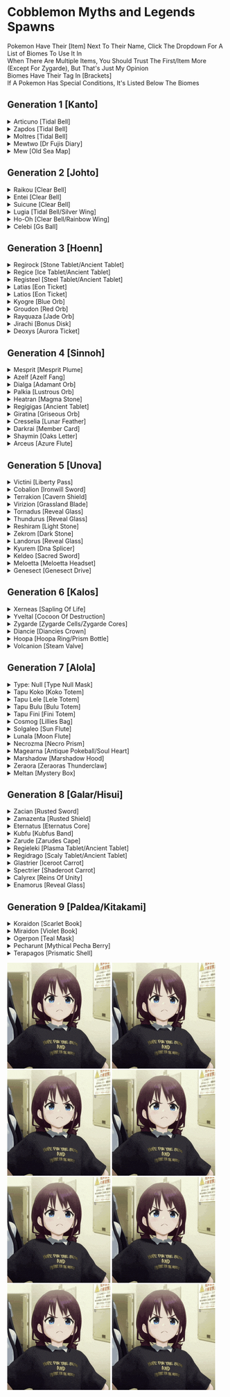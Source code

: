 # Cobblemon Myths and Legends Spawns
<p>
Pokemon Have Their [Item] Next To Their Name, Click The Dropdown For A List of Biomes To Use It In<br>
When There Are Multiple Items, You Should Trust The First/Item More (Except For Zygarde), But That's Just My Opinion<br>
Biomes Have Their Tag In [Brackets]<br>
If A Pokemon Has Special Conditions, It's Listed Below The Biomes<br>
</p>

## Generation 1 [Kanto]
<details> <!--Articuno-->
    <summary>Articuno [Tidal Bell]</summary>
    <br>
    Use <strong>Tidal Bell</strong> In:
    <ul>
    <br>
    <li>Frozen Ocean [minecraft:frozen_ocean]</li>
    <li>Frozen Peaks [minecraft:frozen_peaks]</li>
    <li>Frozen River [minecraft:frozen_river]</li>
    <li>Snowy Beach [minecraft:snowy_beach]</li>
    <li>Snowy Plains [minecraft:snowy_plains]</li>
    <li>Snowy Slopes [minecraft:snowy_slopes]</li>
    <li>Snowy Taiga [minecraft:snowy_taiga]</li>
    <li>Is Cold [#cobblemon:is_cold]</li>
    <li>Is Freezing [#cobblemon:is_freezing]</li>
    <li>Is Frozen Ocean [#cobblemon:is_frozen_ocean]</li>
    <li>Is Glacial [#cobblemon:is_glacial]</li>
    <li>Is Snowy Forest [#cobblemon:is_snowy_forest]</li>
    </ul>
    <p><strong>Required Conditions:</strong></p><ul>
    <li>3 Ice Stones In Inventory</li></ul>

---

</details> <!--Articuno-->
<details> <!--Zapdos-->
    <summary>Zapdos [Tidal Bell]</summary>
    <br>
    Use <strong>Tidal Bell</strong> In:
    <ul>
    <br>
    <li>Plains [minecraft:plains]</li>
    <li>Savanna [minecraft:savanna]</li>
    <li>Is Mountain [#cobblemon:is_mountain]</li>
    <li>Is Sky [#cobblemon:is_sky]</li>
    </ul>
    <p><strong>Required Conditions:</strong></p><ul>
    <li>3 Thunder Stones In Inventory</li></ul>

---

</details> <!--Zapdos-->
<details> <!--Moltres-->
    <summary>Moltres [Tidal Bell]</summary>
    <br>
    Use <strong>Tidal Bell</strong> In:
    <ul>
    <br>
    <li>Badlands [minecraft:badlands]</li>
    <li>Windswept Hills [minecraft:windswept_hills]</li>
    <li>Is Sky [#cobblemon:is_sky]</li>
    <li>Is Thermal [#cobblemon:is_thermal]</li>
    <li>Is Volcanic [#cobblemon:is_volcanic]</li>
    </ul>
    <p><strong>Required Conditions:</strong></p><ul>
    <li>3 Fire Stones In Inventory</li></ul>

---

</details> <!--Moltres-->
<details> <!--Mewtwo-->
    <summary>Mewtwo [Dr Fujis Diary]</summary>
    <br>
    Use <strong>Dr Fujis Diary</strong> In:
    <ul>
    <br>
    <li>Dark Forest [minecraft:dark_forest]</li>
    <li>Deep Dark [minecraft:deep_dark]</li>
    <li>Windswept Gravelly Hills [minecraft:windswept_gravelly_hills]</li>
    <li>Is Cave [#cobblemon:is_cave]</li>
    <li>Is Deep Dark [#cobblemon:is_deep_dark]</li>
    <li>Is Spooky [#cobblemon:is_spooky]</li>
    </ul>
    <p><strong>No Other Conditions</strong></p>

---

</details> <!--Mewtwo-->
<details> <!--Mew-->
    <summary>Mew [Old Sea Map]</summary>
    <br>
    Use <strong>Old Sea Map</strong> In:
    <ul>
    <br>
    <li>Bamboo Jungle [minecraft:bamboo_jungle]</li>
    <li>Jungle [minecraft:jungle]</li>
    <li>Is Bamboo [#cobblemon:is_bamboo]</li>
    <li>Is Jungle [#cobblemon:is_jungle]</li>
    <li>Is Lush [#cobblemon:is_lush]</li>
    </ul>
    <p><strong>No Other Conditions</strong></p>

---

</details> <!--Mew-->

## Generation 2 [Johto]
<details> <!--Raikou-->
    <summary>Raikou [Clear Bell]</summary>
    <br>
    Use <strong>Clear Bell</strong> In:
    <ul>
    <br>
    <li>Plains [minecraft:plains]</li>
    <li>Savanna [minecraft:savanna]</li>
    <li>Savanna Plateau [minecraft:savanna_plateau]</li>
    <li>Is Arid [#cobblemon:is_arid]</li>
    <li>Is Grassland [#cobblemon:is_grassland]</li>
    <li>Is Plains [#cobblemon:is_plains]</li>
    </ul>
    <p><strong>Required Conditions:</strong></p><ul>
    <li>3 Thunder Stones In Inventory</li></ul>

---

</details> <!--Raikou-->
<details> <!--Entei-->
    <summary>Entei [Clear Bell]</summary>
    <br>
    Use <strong>Clear Bell</strong> In:
    <ul>
    <br>
    <li>Badlands [minecraft:badlands]</li>
    <li>Eroded Badlands [minecraft:eroded_badlands]</li>
    <li>Nether Wastes [minecraft:nether_wastes]</li>
    <li>Savanna [minecraft:savanna]</li>
    <li>Windswept Forest [minecraft:windswept_forest]</li>
    <li>Windswept Hills [minecraft:windswept_hills]</li>
    <li>Is Badlands [#cobblemon:is_badlands]</li>
    <li>Is Thermal [#cobblemon:is_thermal]</li>
    <li>Is Volcanic [#cobblemon:is_volcanic]</li>
    </ul>
    <p><strong>Required Conditions:</strong></p><ul>
    <li>3 Fire Stones In Inventory</li></ul>

---

</details> <!--Entei-->
<details> <!--Suicune-->
    <summary>Suicune [Clear Bell]</summary>
    <br>
    Use <strong>Clear Bell</strong> In:
    <ul>
    <br>
    <li>Frozen River [minecraft:frozen_river]</li>
    <li>River [minecraft:river]</li>
    <li>Is Cold Ocean [#cobblemon:is_cold_ocean]</li>
    <li>Is Freshwater [#cobblemon:is_freshwater]</li>
    </ul>
    <p><strong>Required Conditions:</strong></p><ul>
    <li>3 Water Stones In Inventory</li></ul>

---

</details> <!--Suicune-->
<details> <!--Lugia-->
    <summary>Lugia [Tidal Bell/Silver Wing]</summary>
    <br>
    Use <strong>Tidal Bell/Silver Wing</strong> In:
    <ul>
    <br>
    <li>Deep Ocean [minecraft:deep_ocean]</li>
    <li>Ocean [minecraft:ocean]</li>
    <li>Is Deep Ocean [#minecraft:is_deep_ocean]</li>
    <li>Is Cold Ocean [#cobblemon:is_cold_ocean]</li>
    <li>Is Deep Ocean [#cobblemon:is_deep_ocean]</li>
    <li>Is Ocean [#cobblemon:is_ocean]</li>
    </ul>
    <p><strong>No Other Conditions</strong></p>

---

</details> <!--Lugia-->
<details> <!--Hooh-->
    <summary>Ho-Oh [Clear Bell/Rainbow Wing]</summary>
    <br>
    Use <strong>Clear Bell/Rainbow Wing</strong> In:
    <ul>
    <br>
    <li>Flower Forest [minecraft:flower_forest]</li>
    <li>Meadow [minecraft:meadow]</li>
    <li>Sunflower Plains [minecraft:sunflower_plains]</li>
    <li>Sunflower Plains [#minecraft:sunflower_plains]</li>
    <li>Is Sky [#cobblemon:is_sky]</li>
    <li>Is Summer [#cobblemon:is_summer]</li>
    </ul>
    <p><strong>No Other Conditions</strong></p>

---

</details> <!--Hooh-->
<details> <!--Celebi-->
    <summary>Celebi [Gs Ball]</summary>
    <br>
    Use <strong>Gs Ball</strong> In:
    <ul>
    <br>
    <li>Birch Forest [minecraft:birch_forest]</li>
    <li>Cherry Grove [minecraft:cherry_grove]</li>
    <li>Dark Forest [minecraft:dark_forest]</li>
    <li>Flower Forest [minecraft:flower_forest]</li>
    <li>Forest [minecraft:forest]</li>
    <li>Jungle [minecraft:jungle]</li>
    <li>Mangrove Swamp [minecraft:mangrove_swamp]</li>
    <li>Meadow [minecraft:meadow]</li>
    <li>Old Growth Birch Forest [minecraft:old_growth_birch_forest]</li>
    <li>Old Growth Pine Taiga [minecraft:old_growth_pine_taiga]</li>
    <li>Old Growth Spruce Taiga [minecraft:old_growth_spruce_taiga]</li>
    <li>Swamp [minecraft:swamp]</li>
    <li>Is Forest [#cobblemon:is_forest]</li>
    <li>Is Lush [#cobblemon:is_lush]</li>
    <li>Is Magical [#cobblemon:is_magical]</li>
    <li>Is Spring [#cobblemon:is_spring]</li>
    </ul>
    <p><strong>No Other Conditions</strong></p>

---

</details> <!--Celebi-->

## Generation 3 [Hoenn]
<details> <!--Regirock-->
    <summary>Regirock [Stone Tablet/Ancient Tablet]</summary>
    <br>
    Use <strong>Stone Tablet/Ancient Tablet</strong> In:
    <ul>
    <br>
    <li>Desert [minecraft:desert]</li>
    <li>Ancient Sands [terralith:ancient_sands]</li>
    <li>Ashen Savanna [terralith:ashen_savanna]</li>
    <li>Cave/desert Caves [terralith:cave/desert_caves]</li>
    <li>Desert Canyon [terralith:desert_canyon]</li>
    <li>Desert Oasis [terralith:desert_oasis]</li>
    <li>Desert Spires [terralith:desert_spires]</li>
    <li>Lush Desert [terralith:lush_desert]</li>
    <li>Red Oasis [terralith:red_oasis]</li>
    <li>Sandstone Valley [terralith:sandstone_valley]</li>
    <li>Warped Mesa [terralith:warped_mesa]</li>
    <li>White Mesa [terralith:white_mesa]</li>
    <li>Badlands Desert [wythers:badlands_desert]</li>
    <li>Danakil Desert [wythers:danakil_desert]</li>
    <li>Desert Island [wythers:desert_island]</li>
    <li>Kwongan Heath [wythers:kwongan_heath]</li>
    <li>Outback Desert [wythers:outback_desert]</li>
    <li>Red Desert [wythers:red_desert]</li>
    <li>Sandy Jungle [wythers:sandy_jungle]</li>
    <li>Is Badlands [#minecraft:is_badlands]</li>
    <li>Is Desert [#byg:is_desert]</li>
    <li>Desert [#c:desert]</li>
    <li>Mesa [#c:mesa]</li>
    <li>Is Desert [#wythers:is_desert]</li>
    </ul>
    <p><strong>Required Conditions:</strong></p><ul>
    <li>Max Y-Level: 63</li></ul>

---

</details> <!--Regirock-->
<details> <!--Regice-->
    <summary>Regice [Ice Tablet/Ancient Tablet]</summary>
    <br>
    Use <strong>Ice Tablet/Ancient Tablet</strong> In:
    <ul>
    <br>
    <li>Frozen River [minecraft:frozen_river]</li>
    <li>Jagged Peaks [minecraft:jagged_peaks]</li>
    <li>Snowy Beach [minecraft:snowy_beach]</li>
    <li>Snowy Plains [minecraft:snowy_plains]</li>
    <li>Snowy Slopes [minecraft:snowy_slopes]</li>
    <li>Cardinal Tundra [byg:cardinal_tundra]</li>
    <li>Emerald Peaks [terralith:emerald_peaks]</li>
    <li>Scarlet Mountains [terralith:scarlet_mountains]</li>
    <li>Skylands Winter [terralith:skylands_winter]</li>
    <li>Snowy Badlands [terralith:snowy_badlands]</li>
    <li>Berry Bog [wythers:berry_bog]</li>
    <li>Crimson Tundra [wythers:crimson_tundra]</li>
    <li>Frozen Island [wythers:frozen_island]</li>
    <li>Snowy Bog [wythers:snowy_bog]</li>
    <li>Snowy Canyon [wythers:snowy_canyon]</li>
    <li>Snowy Peaks [wythers:snowy_peaks]</li>
    <li>Snowy Tundra [wythers:snowy_tundra]</li>
    <li>Is Freezing [#cobblemon:is_freezing]</li>
    <li>Is Frozen Ocean [#cobblemon:is_frozen_ocean]</li>
    <li>Is Glacial [#cobblemon:is_glacial]</li>
    <li>Is Peak [#cobblemon:is_peak]</li>
    <li>Is Snowy Forest [#cobblemon:is_snowy_forest]</li>
    <li>Is Taiga [#cobblemon:is_taiga]</li>
    <li>Is Tundra [#cobblemon:is_tundra]</li>
    <li>Is Cold [#byg:is_cold]</li>
    <li>Is Snowy [#byg:is_snowy]</li>
    <li>Climate Cold [#c:climate_cold]</li>
    <li>Snowy [#c:snowy]</li>
    <li>Is Cold/overworld [#forge:is_cold/overworld]</li>
    <li>Is Snowy [#forge:is_snowy]</li>
    </ul>
    <p><strong>No Other Conditions</strong></p>

---

</details> <!--Regice-->
<details> <!--Registeel-->
    <summary>Registeel [Steel Tablet/Ancient Tablet]</summary>
    <br>
    Use <strong>Steel Tablet/Ancient Tablet</strong> In:
    <ul>
    <br>
    <li>Deep Dark [minecraft:deep_dark]</li>
    <li>Village [#minecraft:village]</li>
    <li>Is Deep Dark [#cobblemon:is_deep_dark]</li>
    </ul>
    <p><strong>Required Conditions:</strong></p><ul>
    <li>Needed Nearby Blocks:
        <ul>
        <li>Iron Block</li>
        </ul></li></ul>

---

</details> <!--Registeel-->
<details> <!--Latias-->
    <summary>Latias [Eon Ticket]</summary>
    <br>
    Use <strong>Eon Ticket</strong> In:
    <ul>
    <br>
    <li>Birch Forest [minecraft:birch_forest]</li>
    <li>Flower Forest [minecraft:flower_forest]</li>
    <li>Mirage Isles [terralith:mirage_isles]</li>
    <li>Is Beach [#cobblemon:is_beach]</li>
    <li>Is Coast [#cobblemon:is_coast]</li>
    <li>Is Temperate [#cobblemon:is_temperate]</li>
    </ul>
    <p><strong>No Other Conditions</strong></p>

---

</details> <!--Latias-->
<details> <!--Latios-->
    <summary>Latios [Eon Ticket]</summary>
    <br>
    Use <strong>Eon Ticket</strong> In:
    <ul>
    <br>
    <li>Mountain Edge [minecraft:mountain_edge]</li>
    <li>Plains [minecraft:plains]</li>
    <li>Mirage Isles [terralith:mirage_isles]</li>
    <li>Is Beach [#cobblemon:is_beach]</li>
    <li>Is Coast [#cobblemon:is_coast]</li>
    <li>Is Temperate [#cobblemon:is_temperate]</li>
    </ul>
    <p><strong>No Other Conditions</strong></p>

---

</details> <!--Latios-->
<details> <!--Kyogre-->
    <summary>Kyogre [Blue Orb]</summary>
    <br>
    Use <strong>Blue Orb</strong> In:
    <ul>
    <br>
    <li>Deep Cold Ocean [minecraft:deep_cold_ocean]</li>
    <li>Deep Frozen Ocean [minecraft:deep_frozen_ocean]</li>
    <li>Deep Ocean [minecraft:deep_ocean]</li>
    <li>Ocean [minecraft:ocean]</li>
    <li>Is Deep Ocean [#cobblemon:is_deep_ocean]</li>
    <li>Is Ocean [#cobblemon:is_ocean]</li>
    </ul>
    <p><strong>No Other Conditions</strong></p>

---

</details> <!--Kyogre-->
<details> <!--Groudon-->
    <summary>Groudon [Red Orb]</summary>
    <br>
    Use <strong>Red Orb</strong> In:
    <ul>
    <br>
    <li>Badlands [minecraft:badlands]</li>
    <li>Desert [minecraft:desert]</li>
    <li>Eroded Badlands [minecraft:eroded_badlands]</li>
    <li>Is Arid [#cobblemon:is_arid]</li>
    <li>Is Desert [#cobblemon:is_desert]</li>
    <li>Is Thermal [#cobblemon:is_thermal]</li>
    <li>Is Volcanic [#cobblemon:is_volcanic]</li>
    </ul>
    <p><strong>No Other Conditions</strong></p>

---

</details> <!--Groudon-->
<details> <!--Rayquaza-->
    <summary>Rayquaza [Jade Orb]</summary>
    <br>
    Use <strong>Jade Orb</strong> In:
    <ul>
    <br>
    <li>End Highlands [minecraft:end_highlands]</li>
    <li>Skylands Autumn [terralith:skylands_autumn]</li>
    <li>Skylands Spring [terralith:skylands_spring]</li>
    <li>Skylands Summer [terralith:skylands_summer]</li>
    <li>Skylands Winter [terralith:skylands_winter]</li>
    <li>Is End [#minecraft:is_end]</li>
    <li>Is Jungle [#minecraft:is_jungle]</li>
    <li>Is End [#cobblemon:is_end]</li>
    <li>Is Highlands [#cobblemon:is_highlands]</li>
    <li>Is Jungle [#cobblemon:is_jungle]</li>
    <li>Is Sky [#cobblemon:is_sky]</li>
    </ul>
    <p><strong>No Other Conditions</strong></p>

---

</details> <!--Rayquaza-->
<details> <!--Jirachi-->
    <summary>Jirachi [Bonus Disk]</summary>
    <br>
    Use <strong>Bonus Disk</strong> In:
    <ul>
    <br>
    <li>Mushroom Fields [minecraft:mushroom_fields]</li>
    <li>Windswept Gravelly Hills [minecraft:windswept_gravelly_hills]</li>
    <li>Is Magical [#cobblemon:is_magical]</li>
    <li>Is Sparse [#cobblemon:is_sparse]</li>
    </ul>
    <p><strong>No Other Conditions</strong></p>

---

</details> <!--Jirachi-->
<details> <!--Deoxys-->
    <summary>Deoxys [Aurora Ticket]</summary>
    <br>
    Use <strong>Aurora Ticket</strong> In:
    <ul>
    <br>
    <li>End Barrens [minecraft:end_barrens]</li>
    <li>End Highlands [minecraft:end_highlands]</li>
    <li>End Midlands [minecraft:end_midlands]</li>
    <li>Small End Islands [minecraft:small_end_islands]</li>
    <li>The End [minecraft:the_end]</li>
    <li>Is End [#cobblemon:is_end]</li>
    </ul>
    <p><strong>No Other Conditions</strong></p>

---

</details> <!--Deoxys-->

## Generation 4 [Sinnoh]
</details> <!--Uxie-->
<details> <!--Mesprit-->
    <summary>Mesprit [Mesprit Plume]</summary>
    <br>
    Use <strong>Mesprit Plume</strong> In:
    <ul>
    <br>
    <li>Mangrove Swamp [minecraft:mangrove_swamp]</li>
    <li>Swamp [minecraft:swamp]</li>
    <li>Ice Marsh [terralith:ice_marsh]</li>
    <li>Orchid Swamp [terralith:orchid_swamp]</li>
    <li>Billabong [wythers:billabong]</li>
    <li>Lantern River [wythers:lantern_river]</li>
    <li>Tropical Forest River [wythers:tropical_forest_river]</li>
    <li>Is River [#minecraft:is_river]</li>
    <li>Is Freshwater [#cobblemon:is_freshwater]</li>
    <li>Is River [#cobblemon:is_river]</li>
    <li>Is Swamp [#byg:is_swamp]</li>
    <li>Swamp [#c:swamp]</li>
    <li>Is Swamp [#forge:is_swamp]</li>
    <li>Is Swamp [#wythers:is_swamp]</li>
    </ul>
    <p><strong>No Other Conditions</strong></p>

---

</details> <!--Mesprit-->
<details> <!--Azelf-->
    <summary>Azelf [Azelf Fang]</summary>
    <br>
    Use <strong>Azelf Fang</strong> In:
    <ul>
    <br>
    <li>Mangrove Swamp [minecraft:mangrove_swamp]</li>
    <li>Swamp [minecraft:swamp]</li>
    <li>Ice Marsh [terralith:ice_marsh]</li>
    <li>Orchid Swampc [terralith:orchid_swampc]</li>
    <li>Billabong [wythers:billabong]</li>
    <li>Lantern River [wythers:lantern_river]</li>
    <li>Tropical Forest River [wythers:tropical_forest_river]</li>
    <li>Is River [#minecraft:is_river]</li>
    <li>Is Freshwater [#cobblemon:is_freshwater]</li>
    <li>Is River [#cobblemon:is_river]</li>
    <li>Is Swamp [#byg:is_swamp]</li>
    <li>Swamp [#c:swamp]</li>
    <li>Is Swamp [#forge:is_swamp]</li>
    <li>Is Swamp [#wythers:is_swamp]</li>
    </ul>
    <p><strong>No Other Conditions</strong></p>

---

</details> <!--Azelf-->
<details> <!--Dialga-->
    <summary>Dialga [Adamant Orb]</summary>
    <br>
    Use <strong>Adamant Orb</strong> In:
    <ul>
    <br>
    <li>Mountain Edge [minecraft:mountain_edge]</li>
    <li>Stony Peaks [minecraft:stony_peaks]</li>
    <li>Is Highlands [#cobblemon:is_highlands]</li>
    <li>Is Mountain [#cobblemon:is_mountain]</li>
    <li>Is Peak [#cobblemon:is_peak]</li>
    </ul>
    <p><strong>No Other Conditions</strong></p>

---

</details> <!--Dialga-->
<details> <!--Palkia-->
    <summary>Palkia [Lustrous Orb]</summary>
    <br>
    Use <strong>Lustrous Orb</strong> In:
    <ul>
    <br>
    <li>End Barrens [minecraft:end_barrens]</li>
    <li>End Highlands [minecraft:end_highlands]</li>
    <li>End Midlands [minecraft:end_midlands]</li>
    <li>Small End Islands [minecraft:small_end_islands]</li>
    <li>The End [minecraft:the_end]</li>
    <li>Skylands Winter [terralith:skylands_winter]</li>
    <li>Is End [#cobblemon:is_end]</li>
    </ul>
    <p><strong>No Other Conditions</strong></p>

---

</details> <!--Palkia-->
<details> <!--Heatran-->
    <summary>Heatran [Magma Stone]</summary>
    <br>
    Use <strong>Magma Stone</strong> In:
    <ul>
    <br>
    <li>Basalt Deltas [minecraft:basalt_deltas]</li>
    <li>Crimson Forest [minecraft:crimson_forest]</li>
    <li>Nether Wastes [minecraft:nether_wastes]</li>
    </ul>
    <p><strong>No Other Conditions</strong></p>

---

</details> <!--Heatran-->
<details> <!--Regigigas-->
    <summary>Regigigas [Ancient Tablet]</summary>
    <br>
    Use <strong>Ancient Tablet</strong> In:
    <ul>
    <br>
    <li>Savanna Plateau [minecraft:savanna_plateau]</li>
    <li>Ashen Savanna [terralith:ashen_savanna]</li>
    <li>Fractured Savanna [terralith:fractured_savanna]</li>
    <li>Savanna Badlands [terralith:savanna_badlands]</li>
    <li>Savanna Slopes [terralith:savanna_slopes]</li>
    <li>Is Savanna [#minecraft:is_savanna]</li>
    <li>Savanna Plateau [#minecraft:savanna_plateau]</li>
    <li>Is Deep Dark [#cobblemon:is_deep_dark]</li>
    <li>Is Savanna [#cobblemon:is_savanna]</li>
    <li>Is Dark Forest [#wythers:is_dark_forest]</li>
    </ul>
    <p><strong>Have Regice & Regirock & Registeel In Party</strong></p>

---

</details> <!--Regigigas-->
<details> <!--Giratina-->
    <summary>Giratina [Griseous Orb]</summary>
    <br>
    Use <strong>Griseous Orb</strong> In:
    <ul>
    <br>
    <li>Soul Sand Valley [minecraft:soul_sand_valley]</li>
    <li>The End [minecraft:the_end]</li>
    <li>Is Nether [#cobblemon:is_nether]</li>
    <li>Is Nether Wasteland [#cobblemon:is_nether_wasteland]</li>
    <li>Is Spooky [#cobblemon:is_spooky]</li>
    </ul>
    <p><strong>No Other Conditions</strong></p>

---

</details> <!--Giratina-->
<details> <!--Cresselia-->
    <summary>Cresselia [Lunar Feather]</summary>
    <br>
    Use <strong>Lunar Feather</strong> In:
    <ul>
    <br>
    <li>Mushroom Field Shore [minecraft:mushroom_field_shore]</li>
    <li>Mushroom Fields [minecraft:mushroom_fields]</li>
    <li>Snowy Tundra [minecraft:snowy_tundra]</li>
    </ul>
    <p><strong>Required Conditions:</strong></p><ul>
    <li>Moon Phase: Waning Gibbous</li>
    <li>Sky Must Not Be Blocked (Fluids Will Not Block)</li>
    <li>Time: Night</li></ul>

---

</details> <!--Cresselia-->
<details> <!--Darkrai-->
    <summary>Darkrai [Member Card]</summary>
    <br>
    Use <strong>Member Card</strong> In:
    <ul>
    <br>
    <li>Dark Forest [minecraft:dark_forest]</li>
    <li>Swamp [minecraft:swamp]</li>
    <li>Is Dark [#cobblemon:is_dark]</li>
    <li>Is Deep Dark [#cobblemon:is_deep_dark]</li>
    <li>Is Spooky [#cobblemon:is_spooky]</li>
    </ul>
    <p><strong>No Other Conditions</strong></p>

---

</details> <!--Darkrai-->
<details> <!--Shaymin-->
    <summary>Shaymin [Oaks Letter]</summary>
    <br>
    Use <strong>Oaks Letter</strong> In:
    <ul>
    <br>
    <li>Flower Forest [minecraft:flower_forest]</li>
    <li>Meadow [minecraft:meadow]</li>
    <li>Sunflower Plains [minecraft:sunflower_plains]</li>
    <li>Blooming Plateau [terralith:blooming_plateau]</li>
    <li>Blooming Valley [terralith:blooming_valley]</li>
    <li>Lavender Valley [terralith:lavender_valley]</li>
    <li>Sakura Grove [terralith:sakura_grove]</li>
    <li>Sakura Valley [terralith:sakura_valley]</li>
    <li>Is Floral [#cobblemon:is_floral]</li>
    <li>Is Grassland [#cobblemon:is_grassland]</li>
    <li>Is Lush [#cobblemon:is_lush]</li>
    </ul>
    <p><strong>No Other Conditions</strong></p>

---

</details> <!--Shaymin-->
<details> <!--Arceus-->
    <summary>Arceus [Azure Flute]</summary>
    <br>
    Use <strong>Azure Flute</strong> In:
    <ul>
    <br>
    <li>Dark Forest [minecraft:dark_forest]</li>
    <li>End Barrens [minecraft:end_barrens]</li>
    <li>End Highlands [minecraft:end_highlands]</li>
    <li>End Midlands [minecraft:end_midlands]</li>
    <li>Small End Islands [minecraft:small_end_islands]</li>
    <li>The End [minecraft:the_end]</li>
    <li>Skyris Vale [byg:skyris_vale]</li>
    <li>Amethyst Canyon [terralith:amethyst_canyon]</li>
    <li>Amethyst Rainforest [terralith:amethyst_rainforest]</li>
    <li>Mirage Isles [terralith:mirage_isles]</li>
    <li>Moonlight Grove [terralith:moonlight_grove]</li>
    <li>Moonlight Valley [terralith:moonlight_valley]</li>
    <li>Lantern River [wythers:lantern_river]</li>
    <li>Mushroom Island [wythers:mushroom_island]</li>
    <li>Snowy Thermal Taiga [wythers:snowy_thermal_taiga]</li>
    <li>Is End [#cobblemon:is_end]</li>
    <li>Is Magical [#byg:is_magical]</li>
    <li>Is Dark Forest [#wythers:is_dark_forest]</li>
    </ul>
    <p><strong>No Other Conditions</strong></p>

---

</details> <!--Arceus-->

## Generation 5 [Unova]
<details> <!--Victini-->
    <summary>Victini [Liberty Pass]</summary>
    <br>
    Use <strong>Liberty Pass</strong> In:
    <ul>
    <br>
    <li>Badlands [minecraft:badlands]</li>
    <li>Eroded Badlands [minecraft:eroded_badlands]</li>
    <li>Savanna [minecraft:savanna]</li>
    <li>Is Savanna [#cobblemon:is_savanna]</li>
    <li>Is Thermal [#cobblemon:is_thermal]</li>
    <li>Is Volcanic [#cobblemon:is_volcanic]</li>
    </ul>
    <p><strong>No Other Conditions</strong></p>

---

</details> <!--Victini-->
<details> <!--Cobalion-->
    <summary>Cobalion [Ironwill Sword]</summary>
    <br>
    Use <strong>Ironwill Sword</strong> In:
    <ul>
    <br>
    <li>Blooming Valley [terralith:blooming_valley]</li>
    <li>Forested Highlands [terralith:forested_highlands]</li>
    <li>Lavender Valley [terralith:lavender_valley]</li>
    <li>Lush Valley [terralith:lush_valley]</li>
    <li>Moonlight Valley [terralith:moonlight_valley]</li>
    <li>Sakura Valley [terralith:sakura_valley]</li>
    <li>Savanna Slopes [terralith:savanna_slopes]</li>
    <li>Stony Spires [terralith:stony_spires]</li>
    <li>Temperate Highlands [terralith:temperate_highlands]</li>
    <li>Volcanic Peaks [terralith:volcanic_peaks]</li>
    <li>Windswept Spires [terralith:windswept_spires]</li>
    <li>Yosemite Cliffs [terralith:yosemite_cliffs]</li>
    <li>Yosemite Lowlands [terralith:yosemite_lowlands]</li>
    <li>Autumnal Crags [wythers:autumnal_crags]</li>
    <li>Ayers Rock [wythers:ayers_rock]</li>
    <li>Icy Crags [wythers:icy_crags]</li>
    <li>Old Growth Taiga Crags [wythers:old_growth_taiga_crags]</li>
    <li>Taiga Crags [wythers:taiga_crags]</li>
    <li>Temperate Rainforest Crags [wythers:temperate_rainforest_crags]</li>
    <li>Thermal Taiga Crags [wythers:thermal_taiga_crags]</li>
    <li>Tibesti Mountains [wythers:tibesti_mountains]</li>
    <li>Windswept Jungle [wythers:windswept_jungle]</li>
    <li>Is Hill [#minecraft:is_hill]</li>
    <li>Is Mountain [#minecraft:is_mountain]</li>
    <li>Is Highlands [#cobblemon:is_highlands]</li>
    <li>Is Hills [#cobblemon:is_hills]</li>
    <li>Mountain Slope [#c:mountain_slope]</li>
    <li>Is Mountain [#forge:is_mountain]</li>
    <li>Is Slope [#forge:is_slope]</li>
    </ul>
    <p><strong>No Other Conditions</strong></p>

---

</details> <!--Cobalion-->
<details> <!--Terrakion-->
    <summary>Terrakion [Cavern Shield]</summary>
    <br>
    Use <strong>Cavern Shield</strong> In:
    <ul>
    <br>
    <li>Blooming Valley [terralith:blooming_valley]</li>
    <li>Forested Highlands [terralith:forested_highlands]</li>
    <li>Lavender Valley [terralith:lavender_valley]</li>
    <li>Lush Valley [terralith:lush_valley]</li>
    <li>Moonlight Valley [terralith:moonlight_valley]</li>
    <li>Sakura Valley [terralith:sakura_valley]</li>
    <li>Savanna Slopes [terralith:savanna_slopes]</li>
    <li>Stony Spires [terralith:stony_spires]</li>
    <li>Temperate Highlands [terralith:temperate_highlands]</li>
    <li>Volcanic Peaks [terralith:volcanic_peaks]</li>
    <li>Windswept Spires [terralith:windswept_spires]</li>
    <li>Yosemite Cliffs [terralith:yosemite_cliffs]</li>
    <li>Yosemite Lowlands [terralith:yosemite_lowlands]</li>
    <li>Autumnal Crags [wythers:autumnal_crags]</li>
    <li>Ayers Rock [wythers:ayers_rock]</li>
    <li>Icy Crags [wythers:icy_crags]</li>
    <li>Old Growth Taiga Crags [wythers:old_growth_taiga_crags]</li>
    <li>Taiga Crags [wythers:taiga_crags]</li>
    <li>Temperate Rainforest Crags [wythers:temperate_rainforest_crags]</li>
    <li>Thermal Taiga Crags [wythers:thermal_taiga_crags]</li>
    <li>Tibesti Mountains [wythers:tibesti_mountains]</li>
    <li>Windswept Jungle [wythers:windswept_jungle]</li>
    <li>Is Hill [#minecraft:is_hill]</li>
    <li>Is Mountain [#minecraft:is_mountain]</li>
    <li>Is Highlands [#cobblemon:is_highlands]</li>
    <li>Is Hills [#cobblemon:is_hills]</li>
    <li>Mountain Slope [#c:mountain_slope]</li>
    <li>Is Mountain [#forge:is_mountain]</li>
    <li>Is Slope [#forge:is_slope]</li>
    </ul>
    <p><strong>No Other Conditions</strong></p>

---

</details> <!--Terrakion-->
<details> <!--Virizion-->
    <summary>Virizion [Grassland Blade]</summary>
    <br>
    Use <strong>Grassland Blade</strong> In:
    <ul>
    <br>
    <li>Blooming Valley [terralith:blooming_valley]</li>
    <li>Forested Highlands [terralith:forested_highlands]</li>
    <li>Lavender Valley [terralith:lavender_valley]</li>
    <li>Lush Valley [terralith:lush_valley]</li>
    <li>Moonlight Valley [terralith:moonlight_valley]</li>
    <li>Sakura Valley [terralith:sakura_valley]</li>
    <li>Savanna Slopes [terralith:savanna_slopes]</li>
    <li>Stony Spires [terralith:stony_spires]</li>
    <li>Temperate Highlands [terralith:temperate_highlands]</li>
    <li>Volcanic Peaks [terralith:volcanic_peaks]</li>
    <li>Windswept Spires [terralith:windswept_spires]</li>
    <li>Yosemite Cliffs [terralith:yosemite_cliffs]</li>
    <li>Yosemite Lowlands [terralith:yosemite_lowlands]</li>
    <li>Autumnal Crags [wythers:autumnal_crags]</li>
    <li>Ayers Rock [wythers:ayers_rock]</li>
    <li>Icy Crags [wythers:icy_crags]</li>
    <li>Old Growth Taiga Crags [wythers:old_growth_taiga_crags]</li>
    <li>Taiga Crags [wythers:taiga_crags]</li>
    <li>Temperate Rainforest Crags [wythers:temperate_rainforest_crags]</li>
    <li>Thermal Taiga Crags [wythers:thermal_taiga_crags]</li>
    <li>Tibesti Mountains [wythers:tibesti_mountains]</li>
    <li>Windswept Jungle [wythers:windswept_jungle]</li>
    <li>Is Hill [#minecraft:is_hill]</li>
    <li>Is Mountain [#minecraft:is_mountain]</li>
    <li>Is Highlands [#cobblemon:is_highlands]</li>
    <li>Is Hills [#cobblemon:is_hills]</li>
    <li>Mountain Slope [#c:mountain_slope]</li>
    <li>Is Mountain [#forge:is_mountain]</li>
    <li>Is Slope [#forge:is_slope]</li>
    </ul>
    <p><strong>No Other Conditions</strong></p>

---

</details> <!--Virizion-->
<details> <!--Tornadus-->
    <summary>Tornadus [Reveal Glass]</summary>
    <br>
    Use <strong>Reveal Glass</strong> In:
    <ul>
    <br>
    <li>Bamboo Jungle [minecraft:bamboo_jungle]</li>
    <li>Jungle [minecraft:jungle]</li>
    <li>Jungle Edge [minecraft:jungle_edge]</li>
    </ul>
    <p><strong>Required Conditions:</strong></p><ul>
    <li>Must Be Thundering (Rain Does Not Count)</li></ul>

---

</details> <!--Tornadus-->
<details> <!--Thundurus-->
    <summary>Thundurus [Reveal Glass]</summary>
    <br>
    Use <strong>Reveal Glass</strong> In:
    <ul>
    <br>
    <li>Badlands [minecraft:badlands]</li>
    <li>Mountains [minecraft:mountains]</li>
    <li>Plains [minecraft:plains]</li>
    </ul>
    <p><strong>Required Conditions:</strong></p><ul>
    <li>Must Be Thundering (Rain Does Not Count)</li></ul>

---

</details> <!--Thundurus-->
<details> <!--Reshiram-->
    <summary>Reshiram [Light Stone]</summary>
    <br>
    Use <strong>Light Stone</strong> In:
    <ul>
    <br>
    <li>Desert [minecraft:desert]</li>
    <li>Savanna [minecraft:savanna]</li>
    <li>Sunflower Plains [minecraft:sunflower_plains]</li>
    </ul>
    <p><strong>Required Conditions:</strong></p><ul>
    <li>Min Light Level: 8</li>
    <li>Max Light Level: 15</li></ul>

---

</details> <!--Reshiram-->
<details> <!--Zekrom-->
    <summary>Zekrom [Dark Stone]</summary>
    <br>
    Use <strong>Dark Stone</strong> In:
    <ul>
    <br>
    <li>Dark Forest [minecraft:dark_forest]</li>
    <li>Roofed Forest [minecraft:roofed_forest]</li>
    <li>Swamp [minecraft:swamp]</li>
    </ul>
    <p><strong>Required Conditions:</strong></p><ul>
    <li>Min Light Level: 0</li>
    <li>Max Light Level: 7</li></ul>

---

</details> <!--Zekrom-->
<details> <!--Landorus-->
    <summary>Landorus [Reveal Glass]</summary>
    <br>
    Use <strong>Reveal Glass</strong> In:
    <ul>
    <br>
    <li>Desert [minecraft:desert]</li>
    <li>Savanna [minecraft:savanna]</li>
    <li>Sunflower Plains [minecraft:sunflower_plains]</li>
    </ul>
    <p><strong>Required Conditions:</strong></p><ul>
    <li>Must Be Thundering (Rain Does Not Count)</li></ul>

---

</details> <!--Landorus-->
<details> <!--Kyurem-->
    <summary>Kyurem [Dna Splicer]</summary>
    <br>
    Use <strong>Dna Splicer</strong> In:
    <ul>
    <br>
    <li>Frozen Peaks [minecraft:frozen_peaks]</li>
    <li>Snowy Slopes [minecraft:snowy_slopes]</li>
    <li>Snowy Taiga [minecraft:snowy_taiga]</li>
    <li>Is Freezing [#cobblemon:is_freezing]</li>
    <li>Is Glacial [#cobblemon:is_glacial]</li>
    <li>Is Snowy Forest [#cobblemon:is_snowy_forest]</li>
    </ul>
    <p><strong>No Other Conditions</strong></p>

---

</details> <!--Kyurem-->
<details> <!--Keldeo-->
    <summary>Keldeo [Sacred Sword]</summary>
    <br>
    Use <strong>Sacred Sword</strong> In:
    <ul>
    <br>
    <li>Blooming Valley [terralith:blooming_valley]</li>
    <li>Forested Highlands [terralith:forested_highlands]</li>
    <li>Lavender Valley [terralith:lavender_valley]</li>
    <li>Lush Valley [terralith:lush_valley]</li>
    <li>Moonlight Valley [terralith:moonlight_valley]</li>
    <li>Sakura Valley [terralith:sakura_valley]</li>
    <li>Savanna Slopes [terralith:savanna_slopes]</li>
    <li>Stony Spires [terralith:stony_spires]</li>
    <li>Temperate Highlands [terralith:temperate_highlands]</li>
    <li>Volcanic Peaks [terralith:volcanic_peaks]</li>
    <li>Windswept Spires [terralith:windswept_spires]</li>
    <li>Yosemite Cliffs [terralith:yosemite_cliffs]</li>
    <li>Yosemite Lowlands [terralith:yosemite_lowlands]</li>
    <li>Autumnal Crags [wythers:autumnal_crags]</li>
    <li>Ayers Rock [wythers:ayers_rock]</li>
    <li>Icy Crags [wythers:icy_crags]</li>
    <li>Old Growth Taiga Crags [wythers:old_growth_taiga_crags]</li>
    <li>Taiga Crags [wythers:taiga_crags]</li>
    <li>Temperate Rainforest Crags [wythers:temperate_rainforest_crags]</li>
    <li>Thermal Taiga Crags [wythers:thermal_taiga_crags]</li>
    <li>Tibesti Mountains [wythers:tibesti_mountains]</li>
    <li>Windswept Jungle [wythers:windswept_jungle]</li>
    <li>Is Hill [#minecraft:is_hill]</li>
    <li>Is Mountain [#minecraft:is_mountain]</li>
    <li>Is Highlands [#cobblemon:is_highlands]</li>
    <li>Is Hills [#cobblemon:is_hills]</li>
    <li>Mountain Slope [#c:mountain_slope]</li>
    <li>Is Mountain [#forge:is_mountain]</li>
    <li>Is Slope [#forge:is_slope]</li>
    </ul>
    <p><strong>No Other Conditions</strong></p>

---

</details> <!--Keldeo-->
<details> <!--Meloetta-->
    <summary>Meloetta [Meloetta Headset]</summary>
    <br>
    Use <strong>Meloetta Headset</strong> In:
    <ul>
    <br>
    <li>Cherry Grove [minecraft:cherry_grove]</li>
    <li>Flower Forest [minecraft:flower_forest]</li>
    <li>Meadow [minecraft:meadow]</li>
    <li>Sunflower Plains [minecraft:sunflower_plains]</li>
    <li>Allium Fields [byg:allium_fields]</li>
    <li>Amaranth Fields [byg:amaranth_fields]</li>
    <li>Cherry Blossom Forest [byg:cherry_blossom_forest]</li>
    <li>Orchard [byg:orchard]</li>
    <li>Rose Fields [byg:rose_fields]</li>
    <li>Skyris Vale [byg:skyris_vale]</li>
    <li>Blooming Plateau [terralith:blooming_plateau]</li>
    <li>Blooming Valley [terralith:blooming_valley]</li>
    <li>Lavender Forest [terralith:lavender_forest]</li>
    <li>Lavender Valley [terralith:lavender_valley]</li>
    <li>Sakura Grove [terralith:sakura_grove]</li>
    <li>Sakura Valley [terralith:sakura_valley]</li>
    <li>Autumnal Flower Forest [wythers:autumnal_flower_forest]</li>
    <li>Flowering Pantanal [wythers:flowering_pantanal]</li>
    <li>Jacaranda Savanna [wythers:jacaranda_savanna]</li>
    <li>Lapacho Plains [wythers:lapacho_plains]</li>
    <li>Sakura Forest [wythers:sakura_forest]</li>
    <li>Spring Flower Fields [wythers:spring_flower_fields]</li>
    <li>Spring Flower Forest [wythers:spring_flower_forest]</li>
    <li>Is Floral [#byg:is_floral]</li>
    <li>Floral [#c:floral]</li>
    <li>Flower Forests [#c:flower_forests]</li>
    </ul>
    <p><strong>No Other Conditions</strong></p>

---

</details> <!--Meloetta-->
<details> <!--Genesect-->
    <summary>Genesect [Genesect Drive]</summary>
    <br>
    Use <strong>Genesect Drive</strong> In:
    <ul>
    <br>
    <li>End Barrens [minecraft:end_barrens]</li>
    <li>End Highlands [minecraft:end_highlands]</li>
    <li>End Midlands [minecraft:end_midlands]</li>
    <li>Small End Islands [minecraft:small_end_islands]</li>
    <li>The End [minecraft:the_end]</li>
    <li>Is Deep Dark [#cobblemon:is_deep_dark]</li>
    </ul>
    <p><strong>Required Conditions:</strong></p><ul>
    <li>Needed Nearby Blocks:
        <ul>
        <li>Iron Block</li>
        </ul></li></ul>

---

</details> <!--Genesect-->

## Generation 6 [Kalos]
<details> <!--Xerneas-->
    <summary>Xerneas [Sapling Of Life]</summary>
    <br>
    Use <strong>Sapling Of Life</strong> In:
    <ul>
    <br>
    <li>Flower Forest [minecraft:flower_forest]</li>
    <li>Forest [minecraft:forest]</li>
    <li>Meadow [minecraft:meadow]</li>
    <li>Is Floral [#cobblemon:is_floral]</li>
    <li>Is Forest [#cobblemon:is_forest]</li>
    <li>Is Magical [#cobblemon:is_magical]</li>
    </ul>
    <p><strong>No Other Conditions</strong></p>

---

</details> <!--Xerneas-->
<details> <!--Yveltal-->
    <summary>Yveltal [Cocoon Of Destruction]</summary>
    <br>
    Use <strong>Cocoon Of Destruction</strong> In:
    <ul>
    <br>
    <li>Dark Forest [minecraft:dark_forest]</li>
    <li>Swamp [minecraft:swamp]</li>
    <li>Is Spooky [#cobblemon:is_spooky]</li>
    <li>Is Tundra [#cobblemon:is_tundra]</li>
    </ul>
    <p><strong>No Other Conditions</strong></p>

---

</details> <!--Yveltal-->
<details> <!--Zygarde-->
    <summary>Zygarde [Zygarde Cells/Zygarde Cores]</summary>
    <br>
    Use <strong>Zygarde Cells/Zygarde Cores</strong> In:
    <ul>
    <br>
    <li>Birch Forest [minecraft:birch_forest]</li>
    <li>Forest [minecraft:forest]</li>
    <li>Jungle [minecraft:jungle]</li>
    <li>Mangrove Swamp [minecraft:mangrove_swamp]</li>
    <li>Swamp [minecraft:swamp]</li>
    <li>Is Cave [#cobblemon:is_cave]</li>
    <li>Is Forest [#cobblemon:is_forest]</li>
    <li>Is Swamp [#cobblemon:is_swamp]</li>
    </ul>
    <p><strong>Required Conditions:</strong></p><ul>
    <li>95 Zygarde Cells In Inventory</li>
    <li>5 Zygarde Cores In Inventory</li></ul>

---

</details> <!--Zygarde-->
<details> <!--Diancie-->
    <summary>Diancie [Diancies Crown]</summary>
    <br>
    Use <strong>Diancies Crown</strong> In:
    <ul>
    <br>
    <li>Dripstone Caves [minecraft:dripstone_caves]</li>
    <li>Lush Caves [minecraft:lush_caves]</li>
    <li>Cave/andesite Caves [terralith:cave/andesite_caves]</li>
    <li>Cave/desert Caves [terralith:cave/desert_caves]</li>
    <li>Cave/diorite Caves [terralith:cave/diorite_caves]</li>
    <li>Cave/fungal Caves [terralith:cave/fungal_caves]</li>
    <li>Cave/granite Caves [terralith:cave/granite_caves]</li>
    <li>Cave/infested Caves [terralith:cave/infested_caves]</li>
    <li>Cave/thermal Caves [terralith:cave/thermal_caves]</li>
    <li>Cave/underground Jungle [terralith:cave/underground_jungle]</li>
    <li>Is Cave [#cobblemon:is_cave]</li>
    <li>Caves [#c:caves]</li>
    <li>Underground [#c:underground]</li>
    <li>Is Underground [#forge:is_underground]</li>
    </ul>
    <p><strong>Required Conditions:</strong></p><ul>
    <li>Max Y-Level: 10</li>
    <li>Min Y-Level: -64</li></ul>

---

</details> <!--Diancie-->
<details> <!--Hoopa-->
    <summary>Hoopa [Hoopa Ring/Prism Bottle]</summary>
    <br>
    Use <strong>Hoopa Ring/Prism Bottle</strong> In:
    <ul>
    <br>
    <li>End Barrens [minecraft:end_barrens]</li>
    <li>End Highlands [minecraft:end_highlands]</li>
    <li>End Midlands [minecraft:end_midlands]</li>
    <li>Small End Islands [minecraft:small_end_islands]</li>
    <li>The End [minecraft:the_end]</li>
    </ul>
    <p><strong>No Other Conditions</strong></p>

---

</details> <!--Hoopa-->
<details> <!--Volcanion-->
    <summary>Volcanion [Steam Valve]</summary>
    <br>
    Use <strong>Steam Valve</strong> In:
    <ul>
    <br>
    <li>Cave/mantle Caves [terralith:cave/mantle_caves]</li>
    <li>Volcanic Crater [terralith:volcanic_crater]</li>
    <li>Volcanic Peaks [terralith:volcanic_peaks]</li>
    <li>Icy Volcano [wythers:icy_volcano]</li>
    <li>Tropical Volcano [wythers:tropical_volcano]</li>
    <li>Volcanic Chamber [wythers:volcanic_chamber]</li>
    <li>Volcanic Crater [wythers:volcanic_crater]</li>
    <li>Volcano [wythers:volcano]</li>
    <li>Is Nether [#minecraft:is_nether]</li>
    <li>Is Volcanic [#cobblemon:is_volcanic]</li>
    </ul>
    <p><strong>No Other Conditions</strong></p>

---

</details> <!--Volcanion-->

## Generation 7 [Alola]
<details> <!--Typenull-->
    <summary>Type: Null [Type Null Mask]</summary>
    <br>
    Use <strong>Type Null Mask</strong> In:
    <ul>
    <br>
    <li>End Barrens [minecraft:end_barrens]</li>
    <li>End Highlands [minecraft:end_highlands]</li>
    <li>End Midlands [minecraft:end_midlands]</li>
    <li>Small End Islands [minecraft:small_end_islands]</li>
    <li>The End [minecraft:the_end]</li>
    <li>Is Deep Dark [#cobblemon:is_deep_dark]</li>
    </ul>
    <p><strong>No Other Conditions</strong></p>

---

</details> <!--Typenull-->
<details> <!--Tapu: Koko-->
    <summary>Tapu Koko [Koko Totem]</summary>
    <br>
    Use <strong>Koko Totem</strong> In:
    <ul>
    <br>
    <li>Stony Shore [minecraft:stony_shore]</li>
    <li>Basalt Cliffs [terralith:basalt_cliffs]</li>
    <li>Cave/underground Jungle [terralith:cave/underground_jungle]</li>
    <li>Granite Cliffs [terralith:granite_cliffs]</li>
    <li>White Cliffs [terralith:white_cliffs]</li>
    <li>Calcite Coast [wythers:calcite_coast]</li>
    <li>Coastal Mangroves [wythers:coastal_mangroves]</li>
    <li>Cold Island [wythers:cold_island]</li>
    <li>Cold Stony Shore [wythers:cold_stony_shore]</li>
    <li>Deepslate Shore [wythers:deepslate_shore]</li>
    <li>Dripleaf Swamp [wythers:dripleaf_swamp]</li>
    <li>Eucalyptus Deanei Forest [wythers:eucalyptus_deanei_forest]</li>
    <li>Frigid Island [wythers:frigid_island]</li>
    <li>Frozen Island [wythers:frozen_island]</li>
    <li>Gravelly Beach [wythers:gravelly_beach]</li>
    <li>Highland Tropical Rainforest [wythers:highland_tropical_rainforest]</li>
    <li>Humid Tropical Grassland [wythers:humid_tropical_grassland]</li>
    <li>Icy Shore [wythers:icy_shore]</li>
    <li>Jungle Canyon [wythers:jungle_canyon]</li>
    <li>Mediterranean Island [wythers:mediterranean_island]</li>
    <li>Subtropical Forest [wythers:subtropical_forest]</li>
    <li>Subtropical Forest Edge [wythers:subtropical_forest_edge]</li>
    <li>Subtropical Grassland [wythers:subtropical_grassland]</li>
    <li>Temperate Island [wythers:temperate_island]</li>
    <li>Tropical Forest [wythers:tropical_forest]</li>
    <li>Tropical Forest Canyon [wythers:tropical_forest_canyon]</li>
    <li>Tropical Grassland [wythers:tropical_grassland]</li>
    <li>Tropical Island [wythers:tropical_island]</li>
    <li>Tropical Rainforest [wythers:tropical_rainforest]</li>
    <li>Warm Stony Shore [wythers:warm_stony_shore]</li>
    <li>Is Jungle [#minecraft:is_jungle]</li>
    <li>Is Beach [#cobblemon:is_beach]</li>
    <li>Stony Shores [#c:stony_shores]</li>
    </ul>
    <p><strong>No Other Conditions</strong></p>

---

</details> <!--Tapukoko-->
<details> <!--Tapu Lele-->
    <summary>Tapu Lele [Lele Totem]</summary>
    <br>
    Use <strong>Lele Totem</strong> In:
    <ul>
    <br>
    <li>Stony Shore [minecraft:stony_shore]</li>
    <li>Basalt Cliffs [terralith:basalt_cliffs]</li>
    <li>Cave/underground Jungle [terralith:cave/underground_jungle]</li>
    <li>Granite Cliffs [terralith:granite_cliffs]</li>
    <li>White Cliffs [terralith:white_cliffs]</li>
    <li>Calcite Coast [wythers:calcite_coast]</li>
    <li>Coastal Mangroves [wythers:coastal_mangroves]</li>
    <li>Cold Island [wythers:cold_island]</li>
    <li>Cold Stony Shore [wythers:cold_stony_shore]</li>
    <li>Deepslate Shore [wythers:deepslate_shore]</li>
    <li>Dripleaf Swamp [wythers:dripleaf_swamp]</li>
    <li>Eucalyptus Deanei Forest [wythers:eucalyptus_deanei_forest]</li>
    <li>Frigid Island [wythers:frigid_island]</li>
    <li>Frozen Island [wythers:frozen_island]</li>
    <li>Gravelly Beach [wythers:gravelly_beach]</li>
    <li>Highland Tropical Rainforest [wythers:highland_tropical_rainforest]</li>
    <li>Humid Tropical Grassland [wythers:humid_tropical_grassland]</li>
    <li>Icy Shore [wythers:icy_shore]</li>
    <li>Jungle Canyon [wythers:jungle_canyon]</li>
    <li>Mediterranean Island [wythers:mediterranean_island]</li>
    <li>Subtropical Forest [wythers:subtropical_forest]</li>
    <li>Subtropical Forest Edge [wythers:subtropical_forest_edge]</li>
    <li>Subtropical Grassland [wythers:subtropical_grassland]</li>
    <li>Temperate Island [wythers:temperate_island]</li>
    <li>Tropical Forest [wythers:tropical_forest]</li>
    <li>Tropical Forest Canyon [wythers:tropical_forest_canyon]</li>
    <li>Tropical Grassland [wythers:tropical_grassland]</li>
    <li>Tropical Island [wythers:tropical_island]</li>
    <li>Tropical Rainforest [wythers:tropical_rainforest]</li>
    <li>Warm Stony Shore [wythers:warm_stony_shore]</li>
    <li>Is Jungle [#minecraft:is_jungle]</li>
    <li>Is Beach [#cobblemon:is_beach]</li>
    <li>Stony Shores [#c:stony_shores]</li>
    </ul>
    <p><strong>No Other Conditions</strong></p>

---

</details> <!--Tapulele-->
<details> <!--Tapu Bulu-->
    <summary>Tapu Bulu [Bulu Totem]</summary>
    <br>
    Use <strong>Bulu Totem</strong> In:
    <ul>
    <br>
    <li>Stony Shore [minecraft:stony_shore]</li>
    <li>Basalt Cliffs [terralith:basalt_cliffs]</li>
    <li>Cave/underground Jungle [terralith:cave/underground_jungle]</li>
    <li>Granite Cliffs [terralith:granite_cliffs]</li>
    <li>White Cliffs [terralith:white_cliffs]</li>
    <li>Calcite Coast [wythers:calcite_coast]</li>
    <li>Coastal Mangroves [wythers:coastal_mangroves]</li>
    <li>Cold Island [wythers:cold_island]</li>
    <li>Cold Stony Shore [wythers:cold_stony_shore]</li>
    <li>Deepslate Shore [wythers:deepslate_shore]</li>
    <li>Dripleaf Swamp [wythers:dripleaf_swamp]</li>
    <li>Eucalyptus Deanei Forest [wythers:eucalyptus_deanei_forest]</li>
    <li>Frigid Island [wythers:frigid_island]</li>
    <li>Frozen Island [wythers:frozen_island]</li>
    <li>Gravelly Beach [wythers:gravelly_beach]</li>
    <li>Highland Tropical Rainforest [wythers:highland_tropical_rainforest]</li>
    <li>Humid Tropical Grassland [wythers:humid_tropical_grassland]</li>
    <li>Icy Shore [wythers:icy_shore]</li>
    <li>Jungle Canyon [wythers:jungle_canyon]</li>
    <li>Mediterranean Island [wythers:mediterranean_island]</li>
    <li>Subtropical Forest [wythers:subtropical_forest]</li>
    <li>Subtropical Forest Edge [wythers:subtropical_forest_edge]</li>
    <li>Subtropical Grassland [wythers:subtropical_grassland]</li>
    <li>Temperate Island [wythers:temperate_island]</li>
    <li>Tropical Forest [wythers:tropical_forest]</li>
    <li>Tropical Forest Canyon [wythers:tropical_forest_canyon]</li>
    <li>Tropical Grassland [wythers:tropical_grassland]</li>
    <li>Tropical Island [wythers:tropical_island]</li>
    <li>Tropical Rainforest [wythers:tropical_rainforest]</li>
    <li>Warm Stony Shore [wythers:warm_stony_shore]</li>
    <li>Is Jungle [#minecraft:is_jungle]</li>
    <li>Is Beach [#cobblemon:is_beach]</li>
    <li>Stony Shores [#c:stony_shores]</li>
    </ul>
    <p><strong>No Other Conditions</strong></p>

---

</details> <!--Tapubulu-->
<details> <!--Tapufini-->
    <summary>Tapu Fini [Fini Totem]</summary>
    <br>
    Use <strong>Fini Totem</strong> In:
    <ul>
    <br>
    <li>Stony Shore [minecraft:stony_shore]</li>
    <li>Basalt Cliffs [terralith:basalt_cliffs]</li>
    <li>Cave/underground Jungle [terralith:cave/underground_jungle]</li>
    <li>Granite Cliffs [terralith:granite_cliffs]</li>
    <li>White Cliffs [terralith:white_cliffs]</li>
    <li>Calcite Coast [wythers:calcite_coast]</li>
    <li>Coastal Mangroves [wythers:coastal_mangroves]</li>
    <li>Cold Island [wythers:cold_island]</li>
    <li>Cold Stony Shore [wythers:cold_stony_shore]</li>
    <li>Deepslate Shore [wythers:deepslate_shore]</li>
    <li>Dripleaf Swamp [wythers:dripleaf_swamp]</li>
    <li>Eucalyptus Deanei Forest [wythers:eucalyptus_deanei_forest]</li>
    <li>Frigid Island [wythers:frigid_island]</li>
    <li>Frozen Island [wythers:frozen_island]</li>
    <li>Gravelly Beach [wythers:gravelly_beach]</li>
    <li>Highland Tropical Rainforest [wythers:highland_tropical_rainforest]</li>
    <li>Humid Tropical Grassland [wythers:humid_tropical_grassland]</li>
    <li>Icy Shore [wythers:icy_shore]</li>
    <li>Jungle Canyon [wythers:jungle_canyon]</li>
    <li>Mediterranean Island [wythers:mediterranean_island]</li>
    <li>Subtropical Forest [wythers:subtropical_forest]</li>
    <li>Subtropical Forest Edge [wythers:subtropical_forest_edge]</li>
    <li>Subtropical Grassland [wythers:subtropical_grassland]</li>
    <li>Temperate Island [wythers:temperate_island]</li>
    <li>Tropical Forest [wythers:tropical_forest]</li>
    <li>Tropical Forest Canyon [wythers:tropical_forest_canyon]</li>
    <li>Tropical Grassland [wythers:tropical_grassland]</li>
    <li>Tropical Island [wythers:tropical_island]</li>
    <li>Tropical Rainforest [wythers:tropical_rainforest]</li>
    <li>Warm Stony Shore [wythers:warm_stony_shore]</li>
    <li>Is Jungle [#minecraft:is_jungle]</li>
    <li>Is Beach [#cobblemon:is_beach]</li>
    <li>Stony Shores [#c:stony_shores]</li>
    </ul>
    <p><strong>No Other Conditions</strong></p>

---

</details> <!--Tapufini-->
<details> <!--Cosmog-->
    <summary>Cosmog [Lillies Bag]</summary>
    <br>
    Use <strong>Lillies Bag</strong> In:
    <ul>
    <br>
    <li>Cherry Grove [minecraft:cherry_grove]</li>
    <li>End Barrens [minecraft:end_barrens]</li>
    <li>End Highlands [minecraft:end_highlands]</li>
    <li>End Midlands [minecraft:end_midlands]</li>
    <li>Flower Forest [minecraft:flower_forest]</li>
    <li>Meadow [minecraft:meadow]</li>
    <li>Small End Islands [minecraft:small_end_islands]</li>
    <li>Sunflower Plains [minecraft:sunflower_plains]</li>
    <li>The End [minecraft:the_end]</li>
    <li>Allium Fields [byg:allium_fields]</li>
    <li>Amaranth Fields [byg:amaranth_fields]</li>
    <li>Cherry Blossom Forest [byg:cherry_blossom_forest]</li>
    <li>Orchard [byg:orchard]</li>
    <li>Rose Fields [byg:rose_fields]</li>
    <li>Skyris Vale [byg:skyris_vale]</li>
    <li>Blooming Plateau [terralith:blooming_plateau]</li>
    <li>Blooming Valley [terralith:blooming_valley]</li>
    <li>Lavender Forest [terralith:lavender_forest]</li>
    <li>Lavender Valley [terralith:lavender_valley]</li>
    <li>Sakura Grove [terralith:sakura_grove]</li>
    <li>Sakura Valley [terralith:sakura_valley]</li>
    <li>Autumnal Flower Forest [wythers:autumnal_flower_forest]</li>
    <li>Flowering Pantanal [wythers:flowering_pantanal]</li>
    <li>Jacaranda Savanna [wythers:jacaranda_savanna]</li>
    <li>Lapacho Plains [wythers:lapacho_plains]</li>
    <li>Sakura Forest [wythers:sakura_forest]</li>
    <li>Spring Flower Fields [wythers:spring_flower_fields]</li>
    <li>Spring Flower Forest [wythers:spring_flower_forest]</li>
    <li>Is Floral [#byg:is_floral]</li>
    <li>Floral [#c:floral]</li>
    <li>Flower Forests [#c:flower_forests]</li>
    </ul>
    <p><strong>No Other Conditions</strong></p>

---

</details> <!--Cosmog-->
<details> <!--Solgaleo-->
    <summary>Solgaleo [Sun Flute]</summary>
    <br>
    Use <strong>Sun Flute</strong> In:
    <ul>
    <br>
    <li>Desert [minecraft:desert]</li>
    <li>Badlands Desert [wythers:badlands_desert]</li>
    <li>Is Plateau [#cobblemon:is_plateau]</li>
    </ul>
    <p><strong>Required Conditions:</strong></p><ul>
    <li>Time: Day</li></ul>

---

</details> <!--Solgaleo-->
<details> <!--Lunala-->
    <summary>Lunala [Moon Flute]</summary>
    <br>
    Use <strong>Moon Flute</strong> In:
    <ul>
    <br>
    <li>Dark Forest [minecraft:dark_forest]</li>
    <li>Warped Desert [byg:warped_desert]</li>
    <li>Is Hills [#cobblemon:is_hills]</li>
    </ul>
    <p><strong>Required Conditions:</strong></p><ul>
    <li>Time: Night</li></ul>

---

</details> <!--Lunala-->
<details> <!--Necrozma-->
    <summary>Necrozma [Necro Prism]</summary>
    <br>
    Use <strong>Necro Prism</strong> In:
    <ul>
    <br>
    <li>End Barrens [minecraft:end_barrens]</li>
    <li>End Highlands [minecraft:end_highlands]</li>
    <li>End Midlands [minecraft:end_midlands]</li>
    <li>Small End Islands [minecraft:small_end_islands]</li>
    <li>The End [minecraft:the_end]</li>
    <li>Is Deep Dark [#cobblemon:is_deep_dark]</li>
    </ul>
    <p><strong>Required Conditions:</strong></p><ul>
    <li>3 Shiny Stones In Inventory</li></ul>

---

</details> <!--Necrozma-->
<details> <!--Magearna-->
    <summary>Magearna [Antique Pokeball/Soul Heart]</summary>
    <br>
    Use <strong>Antique Pokeball/Soul Heart</strong> In:
    <ul>
    <br>
    <li>End Barrens [minecraft:end_barrens]</li>
    <li>End Highlands [minecraft:end_highlands]</li>
    <li>End Midlands [minecraft:end_midlands]</li>
    <li>Small End Islands [minecraft:small_end_islands]</li>
    <li>The End [minecraft:the_end]</li>
    <li>Is Deep Dark [#cobblemon:is_deep_dark]</li>
    </ul>
    <p><strong>Required Conditions:</strong></p><ul>
    <li>Needed Nearby Blocks:
        <ul>
        <li>Iron Block</li>
        </ul></li></ul>

---

</details> <!--Magearna-->
<details> <!--Marshadow-->
    <summary>Marshadow [Marshadow Hood]</summary>
    <br>
    Use <strong>Marshadow Hood</strong> In:
    <ul>
    <br>
    <li>Dark Forest [minecraft:dark_forest]</li>
    <li>Swamp [minecraft:swamp]</li>
    <li>Is Dark [#cobblemon:is_dark]</li>
    <li>Is Deep Dark [#cobblemon:is_deep_dark]</li>
    <li>Is Spooky [#cobblemon:is_spooky]</li>
    </ul>
    <p><strong>No Other Conditions</strong></p>

---

</details> <!--Marshadow-->
<details> <!--Zeraora-->
    <summary>Zeraora [Zeraoras Thunderclaw]</summary>
    <br>
    Use <strong>Zeraoras Thunderclaw</strong> In:
    <ul>
    <br>
    <li>Arid Highlands [terralith:arid_highlands]</li>
    <li>Ashen Savanna [terralith:ashen_savanna]</li>
    <li>Brushland [terralith:brushland]</li>
    <li>Desert Oasis [terralith:desert_oasis]</li>
    <li>Fractured Savanna [terralith:fractured_savanna]</li>
    <li>Hot Shrubland [terralith:hot_shrubland]</li>
    <li>Red Oasis [terralith:red_oasis]</li>
    <li>Savanna Badlands [terralith:savanna_badlands]</li>
    <li>Savanna Slopes [terralith:savanna_slopes]</li>
    <li>Shrubland [terralith:shrubland]</li>
    <li>Granite Canyon [wythers:granite_canyon]</li>
    <li>Tropical Forest [wythers:tropical_forest]</li>
    <li>Tropical Forest Canyon [wythers:tropical_forest_canyon]</li>
    <li>Is Savanna [#minecraft:is_savanna]</li>
    </ul>
    <p><strong>No Other Conditions</strong></p>

---

</details> <!--Zeraora-->
<details> <!--Meltan-->
    <summary>Meltan [Mystery Box]</summary>
    <br>
    Use <strong>Mystery Box</strong> In:
    <ul>
    <br>
    <li>Mountains [minecraft:mountains]</li>
    <li>Snowy Taiga [minecraft:snowy_taiga]</li>
    <li>Taiga [minecraft:taiga]</li>
    </ul>
    <p><strong>Required Conditions:</strong></p><ul>
    <li>Needed Nearby Blocks:
        <ul>
        <li>Iron Block</li>
        </ul></li></ul>

---

</details> <!--Meltan-->

## Generation 8 [Galar/Hisui]
<details> <!--Zacian-->
    <summary>Zacian [Rusted Sword]</summary>
    <br>
    Use <strong>Rusted Sword</strong> In:
    <ul>
    <br>
    <li>Flower Forest [minecraft:flower_forest]</li>
    <li>Meadow [minecraft:meadow]</li>
    <li>Is Forest [#cobblemon:is_forest]</li>
    <li>Is Highlands [#cobblemon:is_highlands]</li>
    <li>Is Magical [#cobblemon:is_magical]</li>
    </ul>
    <p><strong>No Other Conditions</strong></p>

---

</details> <!--Zacian-->
<details> <!--Zamazenta-->
    <summary>Zamazenta [Rusted Shield]</summary>
    <br>
    Use <strong>Rusted Shield</strong> In:
    <ul>
    <br>
    <li>Taiga [minecraft:taiga]</li>
    <li>Windswept Forest [minecraft:windswept_forest]</li>
    <li>Is Highlands [#cobblemon:is_highlands]</li>
    <li>Is Plateau [#cobblemon:is_plateau]</li>
    <li>Is Savanna [#cobblemon:is_savanna]</li>
    </ul>
    <p><strong>No Other Conditions</strong></p>

---

</details> <!--Zamazenta-->
<details> <!--Eternatus-->
    <summary>Eternatus [Eternatus Core]</summary>
    <br>
    Use <strong>Eternatus Core</strong> In:
    <ul>
    <br>
    <li>End Barrens [minecraft:end_barrens]</li>
    <li>End Highlands [minecraft:end_highlands]</li>
    <li>End Midlands [minecraft:end_midlands]</li>
    <li>Mangrove Swamp [minecraft:mangrove_swamp]</li>
    <li>Small End Islands [minecraft:small_end_islands]</li>
    <li>Swamp [minecraft:swamp]</li>
    <li>The End [minecraft:the_end]</li>
    <li>Ice Marsh [terralith:ice_marsh]</li>
    <li>Orchid Swampc [terralith:orchid_swampc]</li>
    <li>Billabong [wythers:billabong]</li>
    <li>Is Swamp [#byg:is_swamp]</li>
    <li>Swamp [#c:swamp]</li>
    <li>Is Swamp [#forge:is_swamp]</li>
    <li>Is Swamp [#wythers:is_swamp]</li>
    </ul>
    <p><strong>No Other Conditions</strong></p>

---

</details> <!--Eternatus-->
<details> <!--Kubfu-->
    <summary>Kubfu [Kubfus Band]</summary>
    <br>
    Use <strong>Kubfus Band</strong> In:
    <ul>
    <br>
    <li>Cave/underground Jungle [terralith:cave/underground_jungle]</li>
    <li>Bamboo Jungle Canyon [wythers:bamboo_jungle_canyon]</li>
    <li>Bamboo Jungle Highlands [wythers:bamboo_jungle_highlands]</li>
    <li>Bamboo Jungle Swamp [wythers:bamboo_jungle_swamp]</li>
    <li>Bamboo Swamp [wythers:bamboo_swamp]</li>
    <li>Dripleaf Swamp [wythers:dripleaf_swamp]</li>
    <li>Eucalyptus Deanei Forest [wythers:eucalyptus_deanei_forest]</li>
    <li>Highland Tropical Rainforest [wythers:highland_tropical_rainforest]</li>
    <li>Humid Tropical Grassland [wythers:humid_tropical_grassland]</li>
    <li>Jungle Canyon [wythers:jungle_canyon]</li>
    <li>Sakura Forest [wythers:sakura_forest]</li>
    <li>Sandy Jungle [wythers:sandy_jungle]</li>
    <li>Sparse Bamboo Jungle [wythers:sparse_bamboo_jungle]</li>
    <li>Subtropical Forest [wythers:subtropical_forest]</li>
    <li>Subtropical Forest Edge [wythers:subtropical_forest_edge]</li>
    <li>Subtropical Grassland [wythers:subtropical_grassland]</li>
    <li>Tropical Forest [wythers:tropical_forest]</li>
    <li>Tropical Forest Canyon [wythers:tropical_forest_canyon]</li>
    <li>Tropical Grassland [wythers:tropical_grassland]</li>
    <li>Tropical Island [wythers:tropical_island]</li>
    <li>Tropical Rainforest [wythers:tropical_rainforest]</li>
    <li>Is Jungle [#minecraft:is_jungle]</li>
    <li>Is Bamboo [#cobblemon:is_bamboo]</li>
    </ul>
    <p><strong>No Other Conditions</strong></p>

---

</details> <!--Kubfu-->
<details> <!--Zarude-->
    <summary>Zarude [Zarudes Cape]</summary>
    <br>
    Use <strong>Zarudes Cape</strong> In:
    <ul>
    <br>
    <li>Cave/underground Jungle [terralith:cave/underground_jungle]</li>
    <li>Dripleaf Swamp [wythers:dripleaf_swamp]</li>
    <li>Eucalyptus Deanei Forest [wythers:eucalyptus_deanei_forest]</li>
    <li>Highland Tropical Rainforest [wythers:highland_tropical_rainforest]</li>
    <li>Humid Tropical Grassland [wythers:humid_tropical_grassland]</li>
    <li>Jungle Canyon [wythers:jungle_canyon]</li>
    <li>Subtropical Forest [wythers:subtropical_forest]</li>
    <li>Subtropical Forest Edge [wythers:subtropical_forest_edge]</li>
    <li>Subtropical Grassland [wythers:subtropical_grassland]</li>
    <li>Tropical Forest [wythers:tropical_forest]</li>
    <li>Tropical Forest Canyon [wythers:tropical_forest_canyon]</li>
    <li>Tropical Grassland [wythers:tropical_grassland]</li>
    <li>Tropical Island [wythers:tropical_island]</li>
    <li>Tropical Rainforest [wythers:tropical_rainforest]</li>
    <li>Is Jungle [#minecraft:is_jungle]</li>
    </ul>
    <p><strong>No Other Conditions</strong></p>

---

</details> <!--Zarude-->
<details> <!--Regieleki-->
    <summary>Regieleki [Plasma Tablet/Ancient Tablet]</summary>
    <br>
    Use <strong>Plasma Tablet/Ancient Tablet</strong> In:
    <ul>
    <br>
    <li>Is Deep Dark [#cobblemon:is_deep_dark]</li>
    </ul>
    <p><strong>No Other Conditions</strong></p>

---

</details> <!--Regieleki-->
<details> <!--Regidrago-->
    <summary>Regidrago [Scaly Tablet/Ancient Tablet]</summary>
    <br>
    Use <strong>Scaly Tablet/Ancient Tablet</strong> In:
    <ul>
    <br>
    <li>End Barrens [minecraft:end_barrens]</li>
    <li>End Highlands [minecraft:end_highlands]</li>
    <li>End Midlands [minecraft:end_midlands]</li>
    <li>Small End Islands [minecraft:small_end_islands]</li>
    <li>The End [minecraft:the_end]</li>
    <li>Is Nether [#minecraft:is_nether]</li>
    </ul>
    <p><strong>No Other Conditions</strong></p>

---

</details> <!--Regidrago-->
<details> <!--Glastrier-->
    <summary>Glastrier [Iceroot Carrot]</summary>
    <br>
    Use <strong>Iceroot Carrot</strong> In:
    <ul>
    <br>
    <li>Is Mountain [#cobblemon:is_mountain]</li>
    <li>Is Snowy Forest [#cobblemon:is_snowy_forest]</li>
    <li>Is Taiga [#cobblemon:is_taiga]</li>
    </ul>
    <p><strong>No Other Conditions</strong></p>

---

</details> <!--Glastrier-->
<details> <!--Spectrier-->
    <summary>Spectrier [Shaderoot Carrot]</summary>
    <br>
    Use <strong>Shaderoot Carrot</strong> In:
    <ul>
    <br>
    <li>Is Dark Forest [#cobblemon:is_dark_forest]</li>
    <li>Is Forest [#cobblemon:is_forest]</li>
    <li>Is Plains [#cobblemon:is_plains]</li>
    <li>Is Spooky [#cobblemon:is_spooky]</li>
    </ul>
    <p><strong>No Other Conditions</strong></p>

---

</details> <!--Spectrier-->
<details> <!--Calyrex-->
    <summary>Calyrex [Reins Of Unity]</summary>
    <br>
    Use <strong>Reins Of Unity</strong> In:
    <ul>
    <br>
    <li>Flower Forest [minecraft:flower_forest]</li>
    <li>Is Autumn [#cobblemon:is_autumn]</li>
    </ul>
    <p><strong>No Other Conditions</strong></p>

---

</details> <!--Calyrex-->
<details> <!--Enamorus-->
    <summary>Enamorus [Reveal Glass]</summary>
    <br>
    Use <strong>Reveal Glass</strong> In:
    <ul>
    <br>
    <li>Cherry Grove [minecraft:cherry_grove]</li>
    <li>Flower Forest [minecraft:flower_forest]</li>
    <li>Meadow [minecraft:meadow]</li>
    </ul>
    <p><strong>Required Conditions:</strong></p><ul>
    <li>Must Be Thundering (Rain Does Not Count)</li></ul>

---

</details> <!--Enamorus-->

## Generation 9 [Paldea/Kitakami]
<details> <!--Koraidon-->
    <summary>Koraidon [Scarlet Book]</summary>
    <br>
    Use <strong>Scarlet Book</strong> In:
    <ul>
    <br>
    <li>Badlands [minecraft:badlands]</li>
    <li>Eroded Badlands [minecraft:eroded_badlands]</li>
    <li>Savanna [minecraft:savanna]</li>
    <li>Savanna Plateau [minecraft:savanna_plateau]</li>
    <li>Is Mountain [#cobblemon:is_mountain]</li>
    <li>Is Plateau [#cobblemon:is_plateau]</li>
    <li>Is Savanna [#cobblemon:is_savanna]</li>
    </ul>
    <p><strong>No Other Conditions</strong></p>

---

</details> <!--Koraidon-->
<details> <!--Miraidon-->
    <summary>Miraidon [Violet Book]</summary>
    <br>
    Use <strong>Violet Book</strong> In:
    <ul>
    <br>
    <li>Deep Dark [minecraft:deep_dark]</li>
    <li>Windswept Gravelly Hills [minecraft:windswept_gravelly_hills]</li>
    <li>Is Deep Dark [#cobblemon:is_deep_dark]</li>
    </ul>
    <p><strong>No Other Conditions</strong></p>

---

</details> <!--Miraidon-->
<details> <!--Ogerpon-->
    <summary>Ogerpon [Teal Mask]</summary>
    <br>
    Use <strong>Teal Mask</strong> In:
    <ul>
    <br>
    <li>Is Bamboo [#cobblemon:is_bamboo]</li>
    <li>Is Floral [#cobblemon:is_floral]</li>
    <li>Is Jungle [#cobblemon:is_jungle]</li>
    </ul>
    <p><strong>Required Conditions:</strong></p><ul>
    <li>Moon Phase: Waning Gibbous</li></ul>

---

</details> <!--Ogerpon-->
<details> <!--Pecharunt-->
    <summary>Pecharunt [Mythical Pecha Berry]</summary>
    <br>
    Use <strong>Mythical Pecha Berry</strong> In:
    <ul>
    <br>
    <li>Dark Forest [minecraft:dark_forest]</li>
    <li>Pillager Outpost [minecraft:pillager_outpost]</li>
    <li>Swamp [minecraft:swamp]</li>
    <li>Swamp Hut [minecraft:swamp_hut]</li>
    <li>Woodland Mansion [minecraft:woodland_mansion]</li>
    </ul>
    <p><strong>No Other Conditions</strong></p>

---

</details> <!--Pecharunt-->
<details> <!--Terapagos-->
    <summary>Terapagos [Prismatic Shell]</summary>
    <br>
    Use <strong>Prismatic Shell</strong> In:
    <ul>
    <br>
    <li>Is Jungle [#cobblemon:is_jungle]</li>
    <li>Is Magical [#cobblemon:is_magical]</li>
    <li>Is Mountain [#cobblemon:is_mountain]</li>
    <li>Is River [#cobblemon:is_river]</li>
    </ul>
    <p><strong>No Other Conditions</strong></p>

---

</details> <!--Terapagos-->


![Nina](/assets/ninanina.gif)
![Nina](/assets/ninanina.gif)
![Nina](/assets/ninanina.gif)
![Nina](/assets/ninanina.gif)
![Nina](/assets/ninanina.gif)
![Nina](/assets/ninanina.gif)
![Nina](/assets/ninanina.gif)
![Nina](/assets/ninanina.gif)
